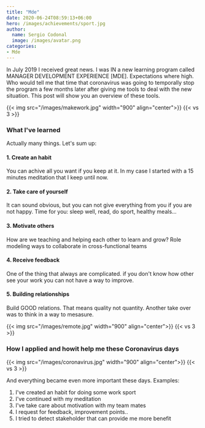 ```yaml
---
title: "Mde"
date: 2020-06-24T08:59:13+06:00
hero: /images/achievements/sport.jpg
author:
  name: Sergio Codonal
  image: /images/avatar.png
categories:
- Mde
---
```


In July 2019 I received great news. I was IN a new learning program called MANAGER DEVELOPMENT EXPERIENCE [MDE]. Expectations where high. Who would tell me that time that coronavirus was going to temporally stop the program a few months later after giving me tools to deal with the new situation.
This post will show you an overview of these tools.

{{< img src="/images/makework.jpg" width="900" align="center">}}
{{< vs 3 >}}

### What I've learned
Actually many things. Let's sum up:

#### 1. Create an habit
You can achive all you want if you keep at it. In my case I started with a 15 minutes meditation that I keep until now.

#### 2. Take care of yourself
It can sound obvious, but you can not give everything from you if you are not happy. Time for you: sleep well, read, do sport, healthy meals...

#### 3. Motivate others
How are we teaching and helping each other to learn and grow?
Role modeling ways to collaborate in cross-functional teams

#### 4. Receive feedback
One of the thing that always are complicated. if you don't know how other see your work you can not have a way to improve.

#### 5. Building relationships
Build GOOD relations. That means quality not quantity. Another take over was to think in a way to mesasure.

{{< img src="/images/remote.jpg" width="900" align="center">}}
{{< vs 3 >}}


### How I applied and howit help me these Coronavirus days

{{< img src="/images/coronavirus.jpg" width="900" align="center">}}
{{< vs 3 >}}

And everything became even more important these days. Examples:
1. I've created an habit for doing some work sport
2. I've continued with my meditation
3. I've take care about motivation with my team mates
4. I request for feedback, improvement points..
5. I tried to detect stakeholder that can provide me more benefit


